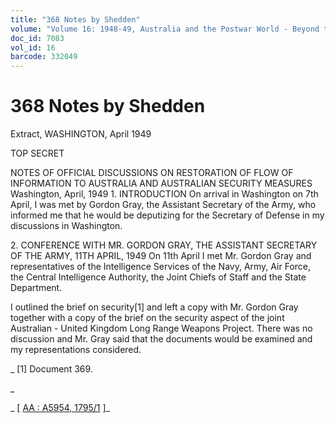 ```yaml
---
title: "368 Notes by Shedden"
volume: "Volume 16: 1948-49, Australia and the Postwar World - Beyond the Region"
doc_id: 7083
vol_id: 16
barcode: 332049
---
```


# 368 Notes by Shedden

Extract, WASHINGTON, April 1949

TOP SECRET

NOTES OF OFFICIAL DISCUSSIONS ON RESTORATION OF FLOW OF INFORMATION TO AUSTRALIA AND AUSTRALIAN SECURITY MEASURES Washington, April, 1949 1. INTRODUCTION On arrival in Washington on 7th April, I was met by Gordon Gray, the Assistant Secretary of the Army, who informed me that he would be deputizing for the Secretary of Defense in my discussions in Washington.

2\. CONFERENCE WITH MR. GORDON GRAY, THE ASSISTANT SECRETARY OF THE ARMY, 11TH APRIL, 1949 On 11th April I met Mr. Gordon Gray and representatives of the Intelligence Services of the Navy, Army, Air Force, the Central Intelligence Authority, the Joint Chiefs of Staff and the State Department.

I outlined the brief on security[1] and left a copy with Mr. Gordon Gray together with a copy of the brief on the security aspect of the joint Australian - United Kingdom Long Range Weapons Project. There was no discussion and Mr. Gray said that the documents would be examined and my representations considered.

_ [1] Document 369.

_

_ [ [AA : A5954, 1795/1](http://www.naa.gov.au/cgi-bin/Search?O=I&Number=332049) ]_
